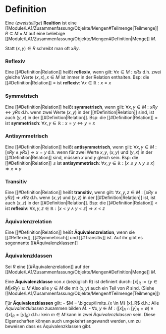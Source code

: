
# Definition
Eine (_zweistellige_) __Realtion__ ist eine [[Module/LA1/Zusammenfassung/Objekte/Mengen#Teilmenge|Teilmenge]] $R \subseteq M\times M$ auf eine beliebige [[Module/LA1/Zusammenfassung/Objekte/Mengen#Definition|Menge]] $M$.

Statt $(x, y) \in R$ schreibt man oft $xRy$.

### Reflexiv
Eine [[#Definition|Relation]] heißt __reflexiv__, wenn gilt:
	$\forall x \in M: xRx$
	d.h. zwei gleiche Werte $(x, x), x \in M$  ist immer in der Relation enthalten.
	Bsp: die [[#Definition|Relation]] $=$ ist __reflexiv__: $\forall x \in \mathbb{R}: x=x$

### Symmetrisch
Eine [[#Definition|Relation]] heißt __symmetrisch__, wenn gilt:
	$\forall x,y \in M: xRy \Leftrightarrow yRx$
	d.h. wenn zwei Werte $(x, y)$ in der [[#Definition|Relation]] sind, ist auch $(y, x)$ in der [[#Definition|Relation]].
	Bsp: die [[#Definition|Relation]] $=$ ist __symmetrisch__: $\forall x,y \in \mathbb{R}: x=y \Leftrightarrow y = x$

### Antisymmetrisch
Eine [[#Definition|Relation]] heißt __antisymmetrisch__, wenn gilt:
	$\forall x,y \in M: [xRy \land yRx] \Rightarrow x = y$
	d.h. wenn für zwei Werte $x, y$, $(x, y)$ und $(y, x)$ in der [[#Definition|Relation]] sind, müssen $x$ und $y$ gleich sein.
	Bsp: die [[#Definition|Relation]] $\leq$ ist __antisymmetrisch__: $\forall x,y \in \mathbb{R}: [x\leq y \land y\leq x] \Rightarrow x = y$

### Transitiv
Eine [[#Definition|Relation]] heißt __transitiv__, wenn gilt:
	$\forall x,y,z \in M: [xRy \land yRz] \Rightarrow xRz$
	d.h. wenn $(x, y)$ und $(y, z)$ in der [[#Definition|Relation]] ist, ist auch $(x, z)$ in der [[#Definition|Relation]].
	Bsp: die [[#Definition|Relation]] $<$ ist __reflexiv__: $\forall x, y, z \in \mathbb{R}: [x<y \land y<z] \Rightarrow x < z$

### Äquivalenzrelation
Eine [[#Definition|Relation]] heißt __Äquivalenzrelation__, wenn sie [[#Reflexiv]], [[#Symmetrisch]] und [[#Transitiv]] ist.
Auf ihr gibt es sogennante [[#Äquivalenzklassen]]

### Äquivalenzklassen
Sei $R$ eine [[#Äquivalenzrelation]] auf der [[Module/LA1/Zusammenfassung/Objekte/Mengen#Definition|Menge]] $M$.

Eine __Äquivalenzklasse__ von $x$ (bezüglich R) ist definiert durch:
	$[x]_R := \{y \in M|xRy\} \subseteq M$
	Also alle $y \in M$ die mit $(x, y)$ auch ein Teil von $R$ sind.
	(Siehe [[Module/LA1/Zusammenfassung/Objekte/Mengen#Teilmenge|Teilmenge]])

Für __Äquivalenzklassen__ gilt:
	- $M = \bigcup\limits_{x \in M} [x]_R$
		d.h.: Alle _Äquivalenzklassen_ zusammen bilden $M$.
	- $\forall x, y \in M: ([x]_R \cap [y]_R = \emptyset) \lor ([x]_R = [y]_R)$
		d.h.: kein $m \in M$ kann in zwei _Äquivalenzklassen_ sein.
Diese Eigenschaften können auch umgekehrt angewandt werden, um zu beweisen dass es Äquivalenzklassen gibt.


